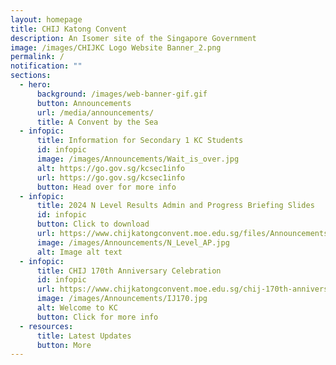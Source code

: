 ```yaml
---
layout: homepage
title: CHIJ Katong Convent
description: An Isomer site of the Singapore Government
image: /images/CHIJKC Logo Website Banner_2.png
permalink: /
notification: ""
sections:
  - hero:
      background: /images/web-banner-gif.gif
      button: Announcements
      url: /media/announcements/
      title: A Convent by the Sea
  - infopic:
      title: Information for Secondary 1 KC Students
      id: infopic
      image: /images/Announcements/Wait_is_over.jpg
      alt: https://go.gov.sg/kcsec1info
      url: https://go.gov.sg/kcsec1info
      button: Head over for more info
  - infopic:
      title: 2024 N Level Results Admin and Progress Briefing Slides
      id: infopic
      button: Click to download
      url: https://www.chijkatongconvent.moe.edu.sg/files/Announcements/2024_N_level_results_admin_and_progression_briefing.pdf
      image: /images/Announcements/N_Level_AP.jpg
      alt: Image alt text
  - infopic:
      title: CHIJ 170th Anniversary Celebration
      id: infopic
      url: https://www.chijkatongconvent.moe.edu.sg/chij-170th-anniversary-celebration/
      image: /images/Announcements/IJ170.jpg
      alt: Welcome to KC
      button: Click for more info
  - resources:
      title: Latest Updates
      button: More
---
```

